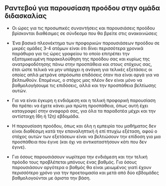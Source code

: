 ## Ραντεβού για παρουσίαση προόδου στην ομάδα διδασκαλίας

* Οι ώρες για τις προσωπικές συναντήσεις και παρουσιάσεις προόδου βρίσκονται διαθέσιμες σε σύνδεσμο που θα βρείτε στις ανακοινώσεις

* Ένα βασικό πλεονέκτημα των προφορικών παρουσιάσεων προόδου σε μικρές ομάδες 3-4 ατόμων είναι ότι δίνει περισσότερα χρονικά παράθυρα για τις ώρες γραφείου το οποίο επιτρέπει την εξατομικευμένη παρακολούθηση της προόδου σας και κυρίως της ανατροφοδότησης πάνω στην προσπάθεια και στους στόχους σας, έτσι ώστε τελικά να μην υπάρχει η ανάγκη για τελικές εξετάσεις οι οποίες απλά μετράνε απρόσωπα επιδόσεις όταν πια είναι αργά για να βελτιωθούν. Επομένως, ο στόχος μας πλέον δεν είναι μόνο να βαθμολογήσουμε τις επιδόσεις, αλλά και την προσπάθεια βελτίωσης αυτών.

* Για να είναι έγκυρη η ενδιάμεση και η τελική προφορική παρουσίαση θα πρέπει να έχετε κάνει μια πρώτη προσπάθεια, όπως αυτή έχει καταγραφεί στην αναφορά σας,  για όλα τα παραδοτέα μέχρι και την αντίστοιχη (6η ή 12η) εβδομάδα.

* Η παρουσίαση προόδου, όπως και όλη η εμπειρία του μαθήματος δεν είναι διαθέσιμη κατά την επαναληπτική ή επί πτυχίω εξέταση, αφού ο στόχος αυτών των εξετάσεων είναι να βελτιώσουν την επίδοση για μια προσπάθεια που έγινε (και όχι να αντικαταστήσουν κάτι που δεν έγινε).

* Για όσους παρουσιάσουν νωρίτερα την ενδιάμεση και την τελική πρόοδο τους προβλέπεται μπόνους ένας βαθμός. Για όσους παρουσιάσουν αργότερα ο βαθμός θα είναι μειωμένος γιατί έχουν περισσότερο χρόνο για την προετοιμασία και μετά από δύο εβδομάδες βαθμολογούνται με άριστα την βάση.


